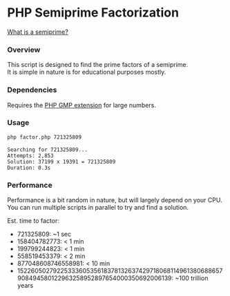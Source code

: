 # PHP Semiprime Factorization

[What is a semiprime?](https://en.wikipedia.org/wiki/Semiprime)

### Overview

This script is designed to find the prime factors of a semiprime.  
It is simple in nature is for educational purposes mostly.

### Dependencies

Requires the [PHP GMP extension](https://www.php.net/manual/en/book.gmp.php) for large numbers.

### Usage

```bash
php factor.php 721325809
```

```
Searching for 721325809...
Attempts: 2,853
Solution: 37199 x 19391 = 721325809
Duration: 0.3s
```

### Performance

Performance is a bit random in nature, but will largely depend on your CPU. You can run multiple scripts in parallel to try and find a solution.

Est. time to factor:

* 721325809: ~1 sec
* 158404782773: < 1 min
* 199799244823: < 1 min
* 558519453379: < 2 min
* 877048608746558981: < 10 min
* 1522605027922533360535618378132637429718068114961380688657908494580122963258952897654000350692006139: ~100 trillion years